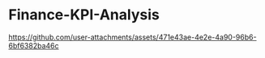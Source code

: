 # Finance-KPI-Analysis

https://github.com/user-attachments/assets/471e43ae-4e2e-4a90-96b6-6bf6382ba46c



